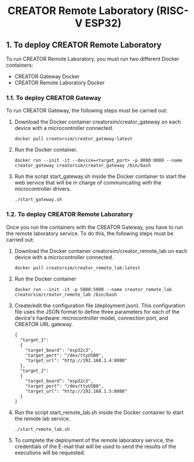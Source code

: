 <html>
 <h1 align="center">CREATOR Remote Laboratory (RISC-V ESP32)</h1>
</html>

## 1. To deploy CREATOR Remote Laboratory

  To run CREATOR Remote Laboratory, you must run two different Docker containers:

  * CREATOR Gateway Docker
  * CREATOR Remote Laboratory Docker


  ### 1.1. To deploy CREATOR Gateway

  To run CREATOR Gateway, the following steps must be carried out:

  1. Download the Docker container creatorsim/creator_gateway on each device with a microcontroller connected.
     
     ```
     docker pull creatorsim/creator_gateway:latest
     ```

  2. Run the Docker container.

     ```
     docker run --init -it --device=<target_port> -p 8080:8080 --name creator_gateway creatorsim/creator_gateway /bin/bash
     ```

  3. Run the script start_gateway.sh inside the Docker container to start the web service that will be in charge of communicating with the microcontroller drivers.

     ```
     ./start_gateway.sh
     ```



  ### 1.2. To deploy CREATOR Remote Laboratory

  Once you run the containers with the CREATOR Gateway, you have to run the remote laboratory service. To do this, the following steps must be carried out:

  1. Download the Docker container creatorsim/creator_remote_lab on each device with a microcontroller connected.
     
     ```
     docker pull creatorsim/creator_remote_lab:latest
     ```

  2. Run the Docker container

     ```
     docker run --init -it -p 5000:5000 --name creator_remote_lab creatorsim/creator_remote_lab /bin/bash
     ```
 
  3. Create/edit the configuration file (deployment.json). This configuration file uses the JSON format to define three parameters for each of the device's hardware: microcontroller model, connection port, and CREATOR URL gateway.

     ```
     {
       "target_1":
       {
         "target_board": "esp32c3",
         "target_port": "/dev/ttyUSB0",
         "target_url": "http://192.168.1.4:8080"
       },
       "target_2":
       {
         "target_board": "esp32c3",
         "target_port": "/dev/ttyUSB0",
         "target_url": "http://192.168.1.5:8080"
       }
     }
     ```

  4. Run the script start_remote_lab.sh inside the Docker container to start the remote lab service.

     ```
     ./start_remote_lab.sh
     ```
  
  5. To complete the deployment of the remote laboratory service, the credentials of the E-mail that will be used to send the results of the executions will be requested.

